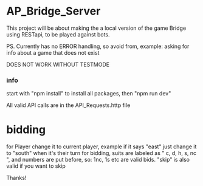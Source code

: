 # AP_Bridge_Server
 This project will be about making the a local version of the game Bridge using RESTapi, to be played against bots.

PS. Currently has no ERROR handling, so avoid from, example: asking for info about a game that does not exist

DOES NOT WORK WITHOUT TESTMODE



### info
start with "npm install" to install all packages, then "npm run dev"

All valid API calls are in the API_Requests.http file

# bidding
for Player change it to current player, example if it says "east" just change it to "south" when it's their turn
for bidding, suits are labeled as " c, d, h, s, nc ", and numbers are put before, so: 1nc, 1s etc are valid bids. "skip" is also valid if you want to skip


Thanks!
